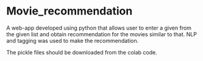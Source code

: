 # Movie_recommendation
A web-app developed using python that allows user to enter a given from the given list and obtain recommendation for the movies similar to that. NLP and tagging was used to make the recommendation.

The pickle files should be downloaded from the colab code.
